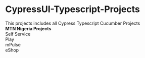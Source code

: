 # CypressUI-Typescript-Projects
This projects includes all Cypress Typescript Cucumber Projects <br>
<b>MTN Nigeria Projects </b> <br>
Self Service <br>
Play <br>
mPulse <br>
eShop <br>
